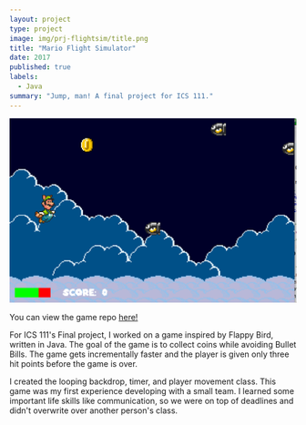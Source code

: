 ```yaml
---
layout: project
type: project
image: img/prj-flightsim/title.png
title: "Mario Flight Simulator"
date: 2017
published: true
labels:
  - Java
summary: "Jump, man! A final project for ICS 111."
---
```


<img class="img-fluid" src="../img/prj-flightsim/thumb.png">

You can view the game repo <a href="https://github.com/altonlee/mario-flight-simulator">here!</a>

For ICS 111's Final project, I worked on a game inspired by Flappy Bird, written in Java. The goal of the game is to collect coins while avoiding Bullet Bills. The game gets incrementally faster and the player is given only three hit points before the game is over. 

I created the looping backdrop, timer, and player movement class. This game was my first experience developing with a small team. I learned some important life skills like communication, so we were on top of deadlines and didn't overwrite over another person's class. 